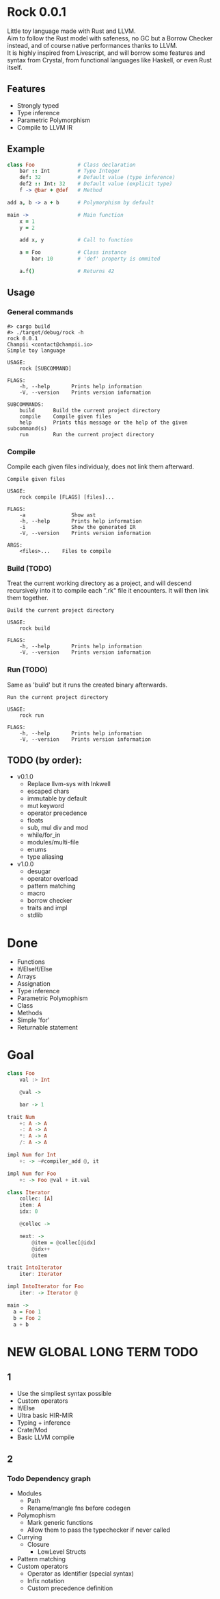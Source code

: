 # Rock 0.0.1

Little toy language made with Rust and LLVM.  
Aim to follow the Rust model with safeness, no GC but a Borrow Checker instead, and of course native performances thanks to LLVM.  
It is highly inspired from Livescript, and will borrow some features and syntax from Crystal, from functional languages like Haskell, or even Rust itself.

## Features

- Strongly typed
- Type inference
- Parametric Polymorphism
- Compile to LLVM IR

## Example

```coffee
class Foo              # Class declaration
    bar :: Int         # Type Integer
    def: 32            # Default value (type inference)
    def2 :: Int: 32    # Default value (explicit type)
    f -> @bar + @def   # Method

add a, b -> a + b      # Polymorphism by default

main ->                # Main function
    x = 1
    y = 2

    add x, y           # Call to function

    a = Foo            # Class instance
        bar: 10        # 'def' property is ommited

    a.f()              # Returns 42
```

## Usage

### General commands

```
#> cargo build
#> ./target/debug/rock -h
rock 0.0.1
Champii <contact@champii.io>
Simple toy language

USAGE:
    rock [SUBCOMMAND]

FLAGS:
    -h, --help       Prints help information
    -V, --version    Prints version information

SUBCOMMANDS:
    build      Build the current project directory
    compile    Compile given files
    help       Prints this message or the help of the given subcommand(s)
    run        Run the current project directory
```

### Compile

Compile each given files individualy, does not link them afterward.

```
Compile given files

USAGE:
    rock compile [FLAGS] [files]...

FLAGS:
    -a               Show ast
    -h, --help       Prints help information
    -i               Show the generated IR
    -V, --version    Prints version information

ARGS:
    <files>...    Files to compile
```

### Build (TODO)

Treat the current working directory as a project, and will descend recursively into it to compile each ".rk" file it encounters.
It will then link them together.

```
Build the current project directory

USAGE:
    rock build

FLAGS:
    -h, --help       Prints help information
    -V, --version    Prints version information
```

### Run (TODO)

Same as 'build' but it runs the created binary afterwards.

```
Run the current project directory

USAGE:
    rock run

FLAGS:
    -h, --help       Prints help information
    -V, --version    Prints version information
```

## TODO (by order):

- v0.1.0
    - Replace llvm-sys with Inkwell
    - escaped chars
    - immutable by default
    - mut keyword
    - operator precedence
    - floats
    - sub, mul div and mod
    - while/for_in
    - modules/multi-file
    - enums
    - type aliasing
- v1.0.0
    - desugar
    - operator overload
    - pattern matching
    - macro
    - borrow checker
    - traits and impl
    - stdlib

# Done
- Functions
- If/ElseIf/Else
- Arrays
- Assignation
- Type inference
- Parametric Polymophism
- Class
- Methods
- Simple 'for'
- Returnable statement

# Goal

```haskell
class Foo
    val :> Int

    @val ->

    bar -> 1

trait Num
    +: A -> A
    -: A -> A
    *: A -> A
    /: A -> A

impl Num for Int
    +: -> ~#compiler_add @, it

impl Num for Foo
    +: -> Foo @val + it.val

class Iterator
    collec: [A]
    item: A
    idx: 0

    @collec ->

    next: -> 
        @item = @collec[@idx]
        @idx++
        @item

trait IntoIterator
    iter: Iterator

impl IntoIterator for Foo
    iter: -> Iterator @

main ->
  a = Foo 1
  b = Foo 2
  a + b
```

# NEW GLOBAL LONG TERM TODO

## 1
  - Use the simpliest syntax possible
  - Custom operators
  - If/Else
  - Ultra basic HIR-MIR
  - Typing + inference
  - Crate/Mod
  - Basic LLVM compile

## 2

### Todo Dependency graph
  - Modules
    - Path
    - Rename/mangle fns before codegen
  - Polymophism
    - Mark generic functions
    - Allow them to pass the typechecker if never called
  - Currying
    - Closure
        - LowLevel Structs
  - Pattern matching
  - Custom operators
    - Operator as Identifier (special syntax)
    - Infix notation 
    - Custom precedence definition
